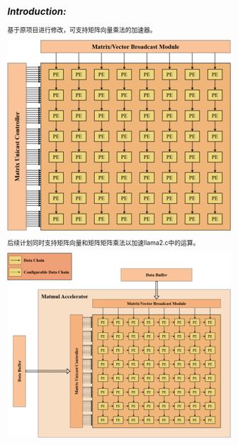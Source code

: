 ## *Introduction:* 
基于原项目进行修改，可支持矩阵向量乘法的加速器。

  
   <img src= "https://github.com/Ciroha/Systolic-array-implementation-in-RTL-for-TPU/blob/matrix_vector_unit/Pics/accelerator-mvu.png">

后续计划同时支持矩阵向量和矩阵矩阵乘法以加速llama2.c中的运算。

   <img src= "https://github.com/Ciroha/Systolic-array-implementation-in-RTL-for-TPU/blob/matrix_vector_unit/Pics/accelerator.png">
